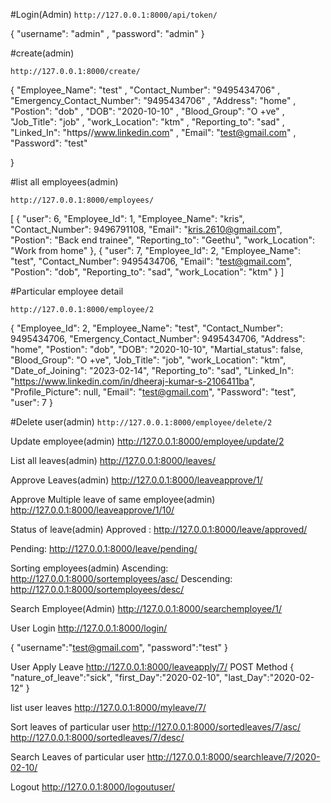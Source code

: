 #Login(Admin)
`http://127.0.0.1:8000/api/token/`

{
    "username": 
        "admin"
    ,
    "password": 
        "admin"
}


#create(admin)

`http://127.0.0.1:8000/create/`

{
    "Employee_Name": 
        "test"
    ,
    "Contact_Number": 
        "9495434706"
    ,
    "Emergency_Contact_Number": 
        "9495434706"
    ,
    "Address": 
        "home"
    ,
    "Postion": 
        "dob"
    ,
    "DOB": 
        "2020-10-10"
    ,
    "Blood_Group": 
        "O +ve"
    ,
    "Job_Title": 
        "job"
    ,
    "work_Location": 
        "ktm"
    ,
    "Reporting_to": 
        "sad"
    ,
    "Linked_In": 
        "https//www.linkedin.com"
    ,
    "Email": 
        "test@gmail.com"
    ,
    "Password": 
        "test"
    
}

#list all employees(admin)

`http://127.0.0.1:8000/employees/`

[
    {
        "user": 6,
        "Employee_Id": 1,
        "Employee_Name": "kris",
        "Contact_Number": 9496791108,
        "Email": "kris.2610@gmail.com",
        "Postion": "Back end trainee",
        "Reporting_to": "Geethu",
        "work_Location": "Work from home"
    },
    {
        "user": 7,
        "Employee_Id": 2,
        "Employee_Name": "test",
        "Contact_Number": 9495434706,
        "Email": "test@gmail.com",
        "Postion": "dob",
        "Reporting_to": "sad",
        "work_Location": "ktm"
    }
]


#Particular employee detail

`http://127.0.0.1:8000/employee/2`

{
    "Employee_Id": 2,
    "Employee_Name": "test",
    "Contact_Number": 9495434706,
    "Emergency_Contact_Number": 9495434706,
    "Address": "home",
    "Postion": "dob",
    "DOB": "2020-10-10",
    "Martial_status": false,
    "Blood_Group": "O +ve",
    "Job_Title": "job",
    "work_Location": "ktm",
    "Date_of_Joining": "2023-02-14",
    "Reporting_to": "sad",
    "Linked_In": "https://www.linkedin.com/in/dheeraj-kumar-s-2106411ba",
    "Profile_Picture": null,
    "Email": "test@gmail.com",
    "Password": "test",
    "user": 7
}

#Delete user(admin)
`http://127.0.0.1:8000/employee/delete/2`


Update employee(admin)
http://127.0.0.1:8000/employee/update/2

List all leaves(admin)
http://127.0.0.1:8000/leaves/


Approve Leaves(admin)
http://127.0.0.1:8000/leaveapprove/1/

Approve Multiple leave of same employee(admin)
http://127.0.0.1:8000/leaveapprove/1/10/


Status of leave(admin)
Approved : http://127.0.0.1:8000/leave/approved/

Pending: http://127.0.0.1:8000/leave/pending/

Sorting employees(admin)
Ascending: http://127.0.0.1:8000/sortemployees/asc/
Descending: http://127.0.0.1:8000/sortemployees/desc/

Search Employee(Admin)
http://127.0.0.1:8000/searchemployee/1/




User Login
http://127.0.0.1:8000/login/

{
    "username":"test@gmail.com",
    "password":"test"
}

User Apply Leave
http://127.0.0.1:8000/leaveapply/7/ POST Method
{
    "nature_of_leave":"sick",
    "first_Day":"2020-02-10",
    "last_Day":"2020-02-12"
}


list user leaves 
http://127.0.0.1:8000/myleave/7/

Sort leaves of particular user
http://127.0.0.1:8000/sortedleaves/7/asc/
http://127.0.0.1:8000/sortedleaves/7/desc/

Search Leaves of particular user
http://127.0.0.1:8000/searchleave/7/2020-02-10/

Logout
http://127.0.0.1:8000/logoutuser/





